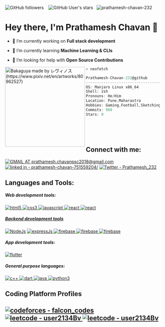 
<!--
**Prathamesh-Chavan-232/Prathamesh-Chavan-232** is a ✨ _special_ ✨ repository because its `README.md` (this file) appears on your GitHub profile.
-->

<img alt="GitHub followers" src="https://img.shields.io/github/followers/Prathamesh-Chavan-232?style=social"> &nbsp;&nbsp; <img alt="GitHub User's stars" src="https://img.shields.io/github/stars/Prathamesh-Chavan-232?style=social"> &nbsp;&nbsp;<img src="https://komarev.com/ghpvc/?username=prathamesh-chavan-232&label=Profile%20views&color=0e75b6&style=flat" alt="prathamesh-chavan-232" />
<h1>Hey there, I'm Prathamesh Chavan 👋</h1>

- 🔭 I’m currently working on **Full stack development**

- 🌱 I’m currently learning **Machine Learning & CLIs**

- 🤝 I’m looking for help with **Open Source Contributions**

<img align="left" src="https://i.redd.it/h7dae4o0uk461.jpg" alt="Bakaguya made by レヴィノス (https://www.pixiv.net/en/artworks/80962527)" width="260" /> 

```zsh
> neofetch
```
```csharp
Prathamesh-Chavan-232@github
----------------------------------
OS: Manjaro Linux x86_64
Shell: zsh
Pronouns: He/Him
Location: Pune,Maharastra
Hobbies: Gaming,Football,Sketching
Commits: 968
Stars: 0
```
<br><br><br>

<h2 align="left">Connect with me:</h2>
<p align="left">
<a href="https://mail.google.com/mail/?view=cm&fs=1&to=prathamesh.chavanpsc2018@gmail.com" target="blank"><img align="center" src="https://img.shields.io/badge/Gmail-D14836?style=for-the-badge&logo=gmail&logoColor=white" alt="GMAIL AT prathamesh.chavanpsc2018@gmail.com"/></a>
<a href="https://www.linkedin.com/in/prathamesh-chavan-751559204/" target="blank"><img align="center" src="https://img.shields.io/badge/LinkedIn-0077B5?style=for-the-badge&logo=linkedin&logoColor=white" alt="linked in - prathamesh-chavan-751559204/"/></a>
<a href="https://twitter.com/Prathamesh_232" target="blank"><img align="center" src="https://img.shields.io/badge/Twitter-%231DA1F2.svg?style=for-the-badge&logo=Twitter&logoColor=white" alt="Twitter - Prathamesh_232"/></a>
</p>
<div align = "left">
<h2>Languages and Tools:</h2>
<h5>Web development tools:</h5>
<a href="https://www.w3.org/html/" target="_blank" rel="noreferrer"> <img src="https://img.shields.io/badge/HTML5-E34F26?style=for-the-badge&logo=html5&logoColor=white" alt="html5"/> </a>
<a href="https://www.w3schools.com/css/" target="_blank" rel="noreferrer"> <img src="https://img.shields.io/badge/CSS3-1572B6?style=for-the-badge&logo=css3&logoColor=white" alt="css3"/> </a>
<a href="https://developer.mozilla.org/en-US/docs/Web/JavaScript" target="_blank" rel="noreferrer"> <img src="https://img.shields.io/badge/JavaScript-323330?style=for-the-badge&logo=javascript&logoColor=F7DF1E" alt="javascript"/> </a>  
<a href="https://reactjs.org/" target="_blank" rel="noreferrer"> <img src="https://img.shields.io/badge/React-20232A?style=for-the-badge&logo=react&logoColor=61DAFB" alt="react"/>  
<a href="https://tailwindcss.com/" target="_blank" rel="noreferrer"> <img src="https://img.shields.io/badge/Tailwind_CSS-38B2AC?style=for-the-badge&logo=tailwind-css&logoColor=white" alt="react"/>
<br/>
<h5>Backend development tools</h5> 
<a href="https://nodejs.org/en/" target="_blank" rel="noreferrer"> <img src="https://img.shields.io/badge/Node.js-339933?style=for-the-badge&logo=nodedotjs&logoColor=white" alt="NodeJs"/></a> 
<a href="https://expressjs.com/" target="_blank" rel="noreferrer"> <img src="https://img.shields.io/badge/Express.js-000000?style=for-the-badge&logo=express&logoColor=white" alt="expressJs"/> </a>
<a href="https://firebase.google.com/" target="_blank" rel="noreferrer"> <img src="https://img.shields.io/badge/Firebase-FFCA28?style=for-the-badge&logo=firebase&logoColor=white" alt="firebase"/> </a>
<a href="https://www.mongodb.com/" target="_blank" rel="noreferrer"> <img src="https://img.shields.io/badge/MongoDB-47A248?style=for-the-badge&logo=mongoDB&logoColor=white" alt="firebase"/> </a>
<a href="https://www.mysql.com/" target="_blank" rel="noreferrer"> <img src="https://img.shields.io/badge/MySQL-005C84?style=for-the-badge&logo=mysql&logoColor=white" alt="firebase"/> </a>  
<h5>App development tools:</h5>
<a href="https://flutter.dev" target="_blank" rel="noreferrer"> <img src="https://img.shields.io/badge/Flutter-02569B?style=for-the-badge&logo=flutter&logoColor=white" alt="flutter"/> </a>
<h5>General purpose languages:</h5>
<a href="https://isocpp.org/" target="_blank" rel="noreferrer"> <img src="https://img.shields.io/badge/C%2B%2B-00599C?style=for-the-badge&logo=c%2B%2B&logoColor=white" alt="c++"/> </a>
<a href="https://dart.dev" target="_blank" rel="noreferrer"> <img src="https://img.shields.io/badge/Dart-0175C2?style=for-the-badge&logo=dart&logoColor=white" alt="dart"/> </a>
<a href="https://www.java.com" target="_blank" rel="noreferrer"> <img src="https://img.shields.io/badge/Java-ED8B00?style=for-the-badge&logo=java&logoColor=white" alt="java"/> </a>
<a href="https://www.python.org" target="_blank" rel="noreferrer"> <img src="https://img.shields.io/badge/Python-FFD43B?style=for-the-badge&logo=python&logoColor=darkgreen" alt="python3"/> </a>
<!-- <h5>Game Development tools:</h5>
<a href="https://www.unrealengine.com/en-US" target="_blank" rel="noreferrer"> <img src="https://img.shields.io/badge/unrealengine-%23313131.svg?style=for-the-badge&logo=unrealengine&logoColor=white" alt="Unreal Engine 5"/> </a> -->
<h2>Coding Platform Profiles<h2>
<a href="https://codeforces.com/profile/falcon_codes" target="_blank" rel="noreferrer"> <img src="https://img.shields.io/badge/Codeforces-445f9d?style=for-the-badge&logo=Codeforces&logoColor=white" alt="codeforces - falcon_codes"/> </a>
<a href="https://leetcode.com/user2134Bv/" target="_blank" rel="noreferrer"> <img src="https://img.shields.io/badge/LeetCode-000000?style=for-the-badge&logo=LeetCode&logoColor=#d16c06" alt="leetcode - user2134Bv"/> </a>
<a href="https://codepen.io/Falcon_codes" target="_blank" rel="noreferrer"> <img src="https://img.shields.io/badge/Codepen-000000?style=for-the-badge&logo=codepen&logoColor=white)" alt="leetcode - user2134Bv"/> </a>
</div>
<!-- 
<br><br>
<p>&nbsp;<img align="center" src="https://github-readme-stats.vercel.app/api?username=prathamesh-chavan-232&show_icons=true&locale=en" alt="prathamesh-chavan-232" /></p>
<p><img align="center" src="https://github-readme-streak-stats.herokuapp.com/?user=prathamesh-chavan-232&" alt="prathamesh-chavan-232" /></p>
<h5> Note: This widget doesn't show my best languages skills, it shows language I have used in repositories</h5>
<p><img align="center" src="https://github-readme-stats.vercel.app/api/top-langs?username=prathamesh-chavan-232&show_icons=true&locale=en&layout=compact" alt="prathamesh-chavan-232" /></p> 
-->
